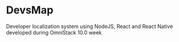 # DevsMap
Developer localization system using NodeJS, React and React Native developed during OmniStack 10.0 week
